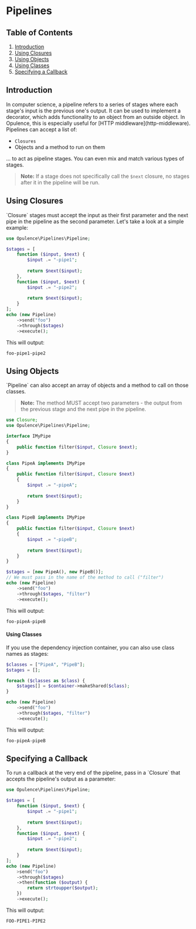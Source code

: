 # Pipelines

## Table of Contents
1. [Introduction](#introduction)
2. [Using Closures](#using-closures)
3. [Using Objects](#using-objects)
  1. [Using Classes](#using-classes)
4. [Specifying a Callback](#specifying-a-callback)

<h2 id="introduction">Introduction</h2>
In computer science, a pipeline refers to a series of stages where each stage's input is the previous one's output.  It can be used to implement a decorator, which adds functionality to an object from an outside object.  In Opulence, this is especially useful for [HTTP middleware](http-middleware).  Pipelines can accept a list of:
 
* `Closures`
* Objects and a method to run on them

... to act as pipeline stages.  You can even mix and match various types of stages.

> **Note:** If a stage does not specifically call the `$next` closure, no stages after it in the pipeline will be run.
  
<h2 id="using-closures">Using Closures</h2>
`Closure` stages must accept the input as their first parameter and the next pipe in the pipeline as the second parameter.  Let's take a look at a simple example:

```php
use Opulence\Pipelines\Pipeline;

$stages = [
    function ($input, $next) {
        $input .= "-pipe1";
        
        return $next($input);
    },
    function ($input, $next) {
        $input .= "-pipe2";
        
        return $next($input);
    }
];
echo (new Pipeline)
    ->send("foo")
    ->through($stages)
    ->execute();
```

This will output:

```
foo-pipe1-pipe2
```

<h2 id="using-objects">Using Objects</h2>
`Pipeline` can also accept an array of objects and a method to call on those classes.

> **Note:** The method MUST accept two parameters - the output from the previous stage and the next pipe in the pipeline.

```php
use Closure;
use Opulence\Pipelines\Pipeline;

interface IMyPipe
{
    public function filter($input, Closure $next);
}

class PipeA implements IMyPipe
{
    public function filter($input, Closure $next)
    {
        $input .= "-pipeA";
        
        return $next($input);
    }
}

class PipeB implements IMyPipe
{
    public function filter($input, Closure $next)
    {
        $input .= "-pipeB";
        
        return $next($input);
    }
}

$stages = [new PipeA(), new PipeB()];
// We must pass in the name of the method to call ("filter")
echo (new Pipeline)
    ->send("foo")
    ->through($stages, "filter")
    ->execute();
```

This will output:

```
foo-pipeA-pipeB
```

<h4 id="using-classes">Using Classes</h4>
If you use the dependency injection container, you can also use class names as stages:
 
```php
$classes = ["PipeA", "PipeB"];
$stages = [];

foreach ($classes as $class) {
    $stages[] = $container->makeShared($class);
}

echo (new Pipeline)
    ->send("foo")
    ->through($stages, "filter")
    ->execute();
```

This will output:

```
foo-pipeA-pipeB
```

<h2 id="specifying-a-callback">Specifying a Callback</h2>
To run a callback at the very end of the pipeline, pass in a `Closure` that accepts the pipeline's output as a parameter:

```php
use Opulence\Pipelines\Pipeline;

$stages = [
    function ($input, $next) {
        $input .= "-pipe1";
        
        return $next($input);
    },
    function ($input, $next) {
        $input .= "-pipe2";
        
        return $next($input);
    }
];
echo (new Pipeline)
    >send("foo")
    ->through($stages)
    ->then(function ($output) {
        return strtoupper($output);
    })
    ->execute();
```

This will output:

```
FOO-PIPE1-PIPE2
```